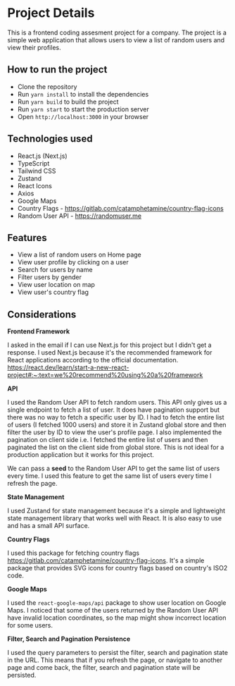 # Project Details

This is a frontend coding assesment project for a company. The project is a simple web application that allows users to view a list of random users and view their profiles.

## How to run the project

- Clone the repository
- Run `yarn install` to install the dependencies
- Run `yarn build` to build the project
- Run `yarn start` to start the production server
- Open `http://localhost:3000` in your browser

## Technologies used

- React.js (Next.js)
- TypeScript
- Tailwind CSS
- Zustand
- React Icons
- Axios
- Google Maps
- Country Flags - https://gitlab.com/catamphetamine/country-flag-icons
- Random User API - https://randomuser.me

## Features

- View a list of random users on Home page
- View user profile by clicking on a user
- Search for users by name
- Filter users by gender
- View user location on map
- View user's country flag

## Considerations

**Frontend Framework**

I asked in the email if I can use Next.js for this project but I didn't get a response. I used Next.js because it's the recommended framework for React applications according to the official documentation.
https://react.dev/learn/start-a-new-react-project#:~:text=we%20recommend%20using%20a%20framework

**API**

I used the Random User API to fetch random users. This API only gives us a single endpoint to fetch a list of user. It does have pagination support but there was no way to fetch a specific user by ID. I had to fetch the entire list of users (I fetched 1000 users) and store it in Zustand global store and then filter the user by ID to view the user's profile page. I also implemented the pagination on client side i.e. I fetched the entire list of users and then paginated the list on the client side from global store. This is not ideal for a production application but it works for this project.

We can pass a **seed** to the Random User API to get the same list of users every time. I used this feature to get the same list of users every time I refresh the page.

**State Management**

I used Zustand for state management because it's a simple and lightweight state management library that works well with React. It is also easy to use and has a small API surface.

**Country Flags**

I used this package for fetching country flags https://gitlab.com/catamphetamine/country-flag-icons. It's a simple package that provides SVG icons for country flags based on country's ISO2 code.

**Google Maps**

I used the `react-google-maps/api` package to show user location on Google Maps. I noticed that some of the users returned by the Random User API have invalid location coordinates, so the map might show incorrect location for some users.

**Filter, Search and Pagination Persistence**

I used the query parameters to persist the filter, search and pagination state in the URL. This means that if you refresh the page, or navigate to another page and come back, the filter, search and pagination state will be persisted.

